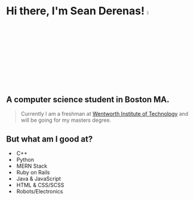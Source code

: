 # Hi there, I'm Sean Derenas! <a href="https://seanderenas.github.io/" target="_blank"><img src="https://media.giphy.com/media/hvRJCLFzcasrR4ia7z/giphy.gif" width="5%"></a>
## A computer science student in Boston MA.
> Currently I am a freshman at [Wentworth Institute of Technology](https://wit.edu/) and will be going for my masters degree.

## But what am I good at?
* &nbsp;C++ 
* &nbsp;Python
* &nbsp;MERN Stack
* &nbsp;Ruby on Rails
* &nbsp;Java & JavaScript
* &nbsp;HTML & CSS/SCSS
* &nbsp;Robots/Electronics
